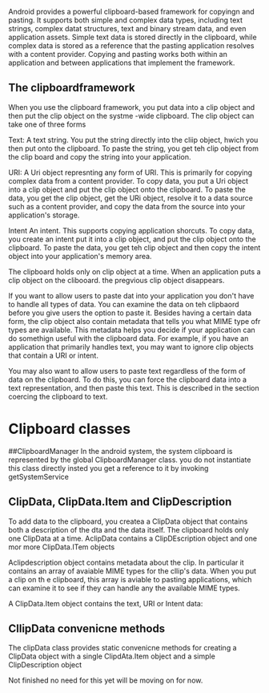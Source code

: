 Android provides a powerful clipboard-based framework for copyingn and pasting. It supports both simple and complex data types, including text strings, complex datat structures, text and binary stream data, and even application assets. Simple text data is stored directly in the clipboard, while complex data is stored as a reference that the pasting application resolves with a content provider. Copying and pasting works both within an application and between applications that implement the framework. 

## The clipboardframework
When you use the  clipboard framework, you put data into a clip object and then put the clip object on the systme -wide clipboard. The clip object can take one of three forms

Text: 
A text string. You put the string directly into the cliip object, hwich you then put onto the clipboard. To paste the string, you get teh clip object from the clip board and copy the string into your application. 

URI:
A Uri object represnting any form of URI. This is primarily for copying complex data from a content provider. To copy data, you put a Uri object into a clip object and put the clip object onto the clipboard. To paste the data, you get the clip object, get the URi object, resolve it to a data source such as a content provider, and copy the data from the source into your application's storage. 

Intent
An intent. This supports copying application shorcuts. To copy data, you create an intent put it into a clip object, and put the clip object onto the clipboard. To paste  the data, you get teh clip object and then copy the intent object into your application's memory area. 

The clipboard holds only on clip object at a time. When an application puts a clip object on the clibooard. the pregvious clip object disappears. 

If you want to allow users to paste dat into your application you don't have to handle all types of data. You can examine the data on teh clipbaord before you give users the option to paste it. Besides having a certain data form, the clip object also contain metadata that tells you what MIME type ofr types are available. This metadata helps you decide if your application can do somethign useful with the clipboard data. For example, if you have an application that primarily handles text, you may want to ignore clip objects that contain a URI or intent. 

You may also want to allow users to paste text regardless of the form of data on the clipboard. To do this, you can force the clipboard data into a text representation, and then paste this text. This is described in the section coercing the clipboard to text. 

# Clipboard classes
##ClipboardManager
In the android system, the system clipboard is represented by the global ClipboardManager class. you do not instantiate this class directly insted you get a reference to it by invoking getSystemService

## ClipData, ClipData.Item and ClipDescription
To add data to the clipboard, you createa a ClipData object that contains both a description of the dta and the data itself. The clipboard holds only one ClipData at a time. AclipData contains a ClipDEscription object and one mor more ClipData.ITem objects

Aclipdescription object contains metadata about the clip. In particular it contains an array of avaiable MIME types for the cllip's data. When you put a clip on th e clipboard, this array is aviable to pasting applications, which can examine it to see if they can handle any the available MIME types. 

A ClipData.Item object contains the text, URI or Intent data:

## CllipData convenicne methods
The clipData class provides static convenicne methods for creating  a ClipData object with a single ClipdAta.Item object and a simple ClipDescription object


Not finished no need for this yet will be moving on for now. 
